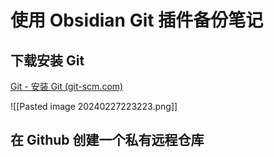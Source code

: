 # 使用 Obsidian Git 插件备份笔记

## 下载安装 Git

[Git - 安装 Git (git-scm.com)](https://git-scm.com/book/zh/v2/%E8%B5%B7%E6%AD%A5-%E5%AE%89%E8%A3%85-Git)

![[Pasted image 20240227223223.png]]

## 在 Github 创建一个私有远程仓库

